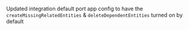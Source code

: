 Updated integration default port app config to have the `createMissingRelatedEntities` & `deleteDependentEntities` turned on by default